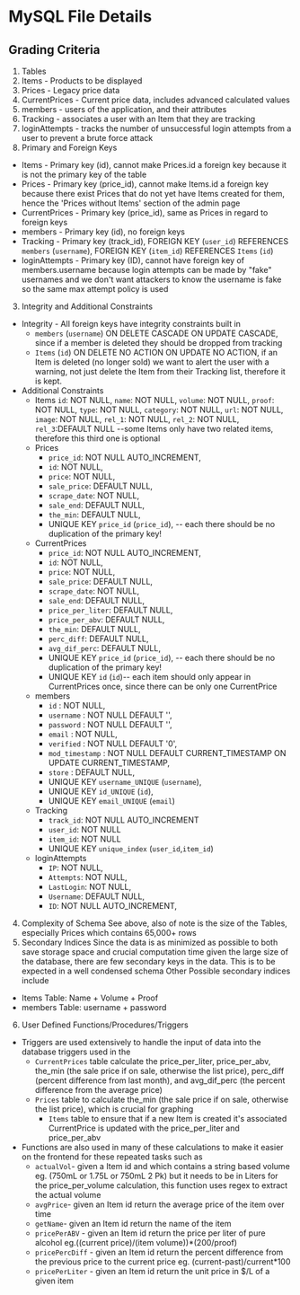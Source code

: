 # MySQL File Details

## Grading Criteria
1. Tables
  1. Items - Products to be displayed
  2. Prices - Legacy price data
  3. CurrentPrices - Current price data, includes advanced calculated values
  4. members - users of the application, and their attributes
  5. Tracking - associates a user with an Item that they are tracking
  6. loginAttempts - tracks the number of unsuccessful login attempts from a user to prevent a brute force attack
2. Primary and Foreign Keys
  * Items - Primary key (id), cannot make Prices.id a foreign key because it is not the primary key of the table
  * Prices - Primary key (price_id), cannot make Items.id a foreign key because there exist Prices that do not yet have Items created for them, hence the 'Prices without Items' section of the admin page
  * CurrentPrices - Primary key (price_id), same as Prices in regard to foreign keys
  * members - Primary key (id), no foreign keys
  * Tracking - Primary key (track_id), FOREIGN KEY (`user_id`) REFERENCES `members` (`username`), FOREIGN KEY (`item_id`) REFERENCES `Items` (`id`)
  * loginAttempts - Primary key (ID), cannot have foreign key of members.username because login attempts can be made by "fake" usernames and we don't want attackers to know the username is fake so the same max attempt policy is used
3. Integrity and Additional Constraints
  * Integrity - All foreign keys have integrity constraints built in
    * `members` (`username`) ON DELETE CASCADE ON UPDATE CASCADE, since if a member is deleted they should be dropped from tracking
    * `Items` (`id`) ON DELETE NO ACTION ON UPDATE NO ACTION, if an Item is deleted (no longer sold) we want to alert the user with a warning, not just delete the Item from their Tracking list, therefore it is kept.
  * Additional Constraints
    * Items
      `id`: NOT NULL,
      `name`: NOT NULL,
      `volume`: NOT NULL,
      `proof`: NOT NULL,
      `type`: NOT NULL,
      `category`: NOT NULL,
      `url`: NOT NULL,
      `image`: NOT NULL,
      `rel_1`: NOT NULL,
      `rel_2`: NOT NULL,
      `rel_3`:DEFAULT NULL --some Items only have two related items, therefore this third one is optional
    * Prices
      * `price_id`: NOT NULL AUTO_INCREMENT,
      * `id`: NOT NULL,
      * `price`: NOT NULL,
      * `sale_price`: DEFAULT NULL,
      * `scrape_date`: NOT NULL,
      * `sale_end`: DEFAULT NULL,
      * `the_min`: DEFAULT NULL,
      * UNIQUE KEY `price_id` (`price_id`), -- each there should be no duplication of the primary key!
    * CurrentPrices
      * `price_id`: NOT NULL AUTO_INCREMENT,
      * `id`: NOT NULL,
      * `price`: NOT NULL,
      * `sale_price`: DEFAULT NULL,
      * `scrape_date`: NOT NULL,
      * `sale_end`: DEFAULT NULL,
      * `price_per_liter`: DEFAULT NULL,
      * `price_per_abv`: DEFAULT NULL,
      * `the_min`: DEFAULT NULL,
      * `perc_diff`: DEFAULT NULL,
      * `avg_dif_perc`: DEFAULT NULL,
      * UNIQUE KEY `price_id` (`price_id`), -- each there should be no duplication of the primary key!
      * UNIQUE KEY `id` (`id`)-- each item should only appear in CurrentPrices once, since there can be only one CurrentPrice 
    * members
      * `id` : NOT NULL,
      * `username` : NOT NULL DEFAULT '',
      * `password` : NOT NULL DEFAULT '',
      * `email` : NOT NULL,
      * `verified` : NOT NULL DEFAULT '0',
      * `mod_timestamp` : NOT NULL DEFAULT CURRENT_TIMESTAMP ON UPDATE CURRENT_TIMESTAMP,
      * `store` : DEFAULT NULL,
      * UNIQUE KEY `username_UNIQUE` (`username`),
      * UNIQUE KEY `id_UNIQUE` (`id`),
      * UNIQUE KEY `email_UNIQUE` (`email`)
    * Tracking
      * `track_id`: NOT NULL AUTO_INCREMENT
      * `user_id`: NOT NULL
      * `item_id`: NOT NULL
      * UNIQUE KEY `unique_index` (`user_id`,`item_id`)
    * loginAttempts
      * `IP`: NOT NULL,
      * `Attempts`: NOT NULL,
      * `LastLogin`: NOT NULL,
      * `Username`: DEFAULT NULL,
      * `ID`: NOT NULL AUTO_INCREMENT,
4. Complexity of Schema 
  See above, also of note is the size of the Tables, especially Prices which contains 65,000+ rows
5. Secondary Indices
  Since the data is as minimized as possible to both save storage space and crucial computation time given the large size of the database, there are few secondary keys in the data. This is to be expected in a well condensed schema 
  Other Possible secondary indices include
  * Items Table:  Name + Volume + Proof 
  * members Table:  username + password 
6. User Defined Functions/Procedures/Triggers
  * Triggers are used extensively to handle the input of data into the database triggers used in the 
    * ```CurrentPrices``` table calculate the price_per_liter, price_per_abv, the_min (the sale price if on sale, otherwise the list price), perc_diff (percent difference from last month), and avg_dif_perc (the percent difference from the average price)
    * ```Prices``` table to calculate the_min (the sale price if on sale, otherwise the list price), which is crucial for graphing
	  * ```Items``` table to ensure that if a new Item is created it's associated CurrentPrice is updated with the price_per_liter and price_per_abv
  * Functions are also used in many of these calculations to make it easier on the frontend for these repeated tasks such as 
    * ```actualVol```- given a Item id and which contains a string based volume eg. (750mL or 1.75L or 750mL 2 Pk) but it needs to be in Liters for the price_per_volume calculation, this function uses regex to extract the actual volume	
    * ```avgPrice```- given an Item id return the average price of the item over time
    * ```getName```- given an Item id return the name of the item
    * ```pricePerABV``` - given an Item id return the price per liter of pure alcohol eg.((current price)/(item volume))*(200/proof)
    * ```pricePercDiff``` - given an Item id return the percent difference from the previous price to the current price eg. (current-past)/current*100
    * ```pricePerLiter``` - given an Item id return the unit price in $/L of a given item
